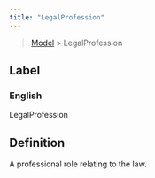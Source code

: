 ```yaml
---
title: "LegalProfession"
---
```


> [Model](./../) > LegalProfession

## Label

### English
LegalProfession


## Definition
A professional role relating to the law. 


    
